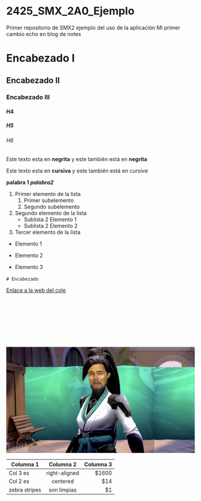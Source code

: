 # 2425_SMX_2A0_Ejemplo
Primer repositorio de SMX2 ejemplo del uso de la aplicación
Mi primer cambio echo en blog de notes 
# Encabezado I
## Encabezado II
### Encabezado III
#### H4
##### H5
###### H6

Este texto esta en **negrita** y este también está en __negrita__

Este texto esta en **cursiva** y este también está en _cursiva_ 

**palabra 1  _palabra2_**
1. Primer elemento de la lista
	1. Primer subelemento
	2. Segundo subelemento
2. Segundo elemento de la lista
	* Sublista 2 Elemento 1
	* Sublista 2 Elemento 2 
3. Tercer elemento de la lista 

* Elemento 1 
- Elemento 2
+ Elemento 3

``# Encabezado``

[Enlace a la web del cole](https://www.formacioprofessional.com/es/jesuites-bellvitge "Texto opcional")
![Sage](https://github.com/AlexandraRivass/2425_SMX_2A0_Ejemplo/blob/main/jvz8cw9qej571.jpg "Titulo opcional de la imagen")


|Columna 1 |Columna 2 | Columna 3 |
|-------------|:-------------:|------------:|
|Col 3 es |right-aligned|$1600
|Col 2 es |centered|$14
|zebra stripes |son limpias|$1
